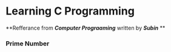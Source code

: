 # Learning C Programming

**Refferance from ***Computer Prograaming*** written by ***Subin*** **

### Prime Number
